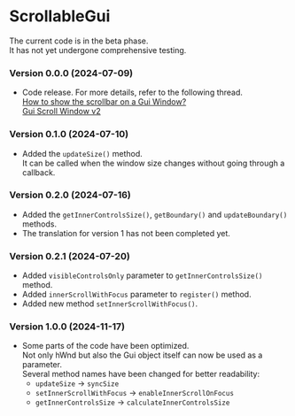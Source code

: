 # ScrollableGui
The current code is in the beta phase.  
It has not yet undergone comprehensive testing.
### Version 0.0.0 (2024-07-09)
- Code release. For more details, refer to the following thread.  
 [How to show the scrollbar on a Gui Window?](https://www.autohotkey.com/boards/viewtopic.php?f=82&t=131307)  
 [Gui Scroll Window v2](https://www.autohotkey.com/boards/viewtopic.php?f=82&t=133676)
### Version 0.1.0 (2024-07-10)
- Added the `updateSize()` method.  
It can be called when the window size changes without going through a callback.
### Version 0.2.0 (2024-07-16)
- Added the `getInnerControlsSize()`, `getBoundary()` and `updateBoundary()` methods.
- The translation for version 1 has not been completed yet.
### Version 0.2.1 (2024-07-20)
- Added `visibleControlsOnly` parameter to `getInnerControlsSize()` method.
- Added `innerScrollWithFocus` parameter to `register()` method.
- Added new method `setInnerScrollWithFocus()`.
### Version 1.0.0 (2024-11-17)
- Some parts of the code have been optimized.  
Not only hWnd but also the Gui object itself can now be used as a parameter.  
Several method names have been changed for better readability:
  - `updateSize` → `syncSize`
  - `setInnerScrollWithFocus` → `enableInnerScrollOnFocus`
  - `getInnerControlsSize` → `calculateInnerControlsSize`
